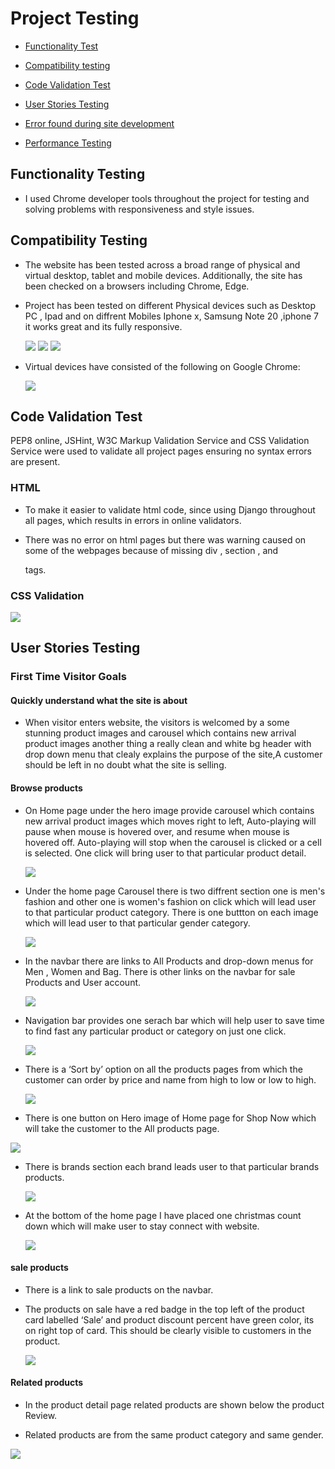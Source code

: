 #  Project Testing

   * [ Functionality Test ](#functionality-test)
        
   * [ Compatibility testing ](#Compatibility-testing) 

   * [Code Validation Test](#Code-validation-test)
 
   * [User Stories Testing](#user-stories-testing)

   * [Error found during site development ](#Error-found-during-site-development)
       
   * [ Performance Testing ](#performance-testing)

## Functionality Testing

 * I used Chrome developer tools throughout the project for testing and solving problems with responsiveness and 
     style issues.

## Compatibility Testing 

  * The website has been tested across a broad range of physical and virtual desktop, tablet and mobile devices. Additionally, the site has been checked on a browsers including Chrome, Edge.

  * Project has been tested on different Physical  devices such as Desktop PC , Ipad and on diffrent Mobiles Iphone x, Samsung Note 20 ,iphone 7 it works 
    great and its fully responsive.

    <img src="readme-doc/desktop-test.jpg">

    <img src="readme-doc/iphon-11-pro.jpg">

    <img src="readme-doc/s-note-20.jpg">

  * Virtual devices have consisted of the following on Google Chrome:

    <img src="readme-doc/testing-device.png">

## Code Validation Test

 PEP8 online, JSHint, W3C Markup Validation Service and CSS Validation Service were used to validate all project pages ensuring no syntax errors are present.

 ### HTML

  * To make it easier to validate html code, since using Django throughout all pages, which results in errors in online validators.

  * There was no error on html pages but there was warning caused on some of the webpages because of  missing div , section , <h> and <p> tags.

 ### CSS Validation

 <img src="readme-doc/css-validation.png">

 ## User Stories Testing

 ### First Time Visitor Goals 
 
  #### Quickly understand what the site is about

   * When visitor enters website, the visitors is welcomed by a some stunning product images and  carousel which contains new arrival product images  another thing a really clean and white bg header with drop down menu that clealy explains the purpose of the site,A customer should be left in no doubt what the site is selling.

   
  #### Browse products

  * On Home page under the hero image provide carousel which contains new arrival product images which moves right to left, Auto-playing will pause when mouse is hovered over, and resume when mouse is hovered off. Auto-playing will stop when the carousel is clicked or a cell is selected. One click will bring user to that particular product detail. 
    
    <img src="readme-doc/user-testing-2.png">


  * Under the home page Carousel there is two diffrent section one is men's fashion and other one is women's fashion on click which will lead user to that particular 
  product category. There is one buttton on each image which will lead user to that particular gender category.

     <img src="readme-doc/user-testing-3.png">

  * In the navbar there are links to All Products and drop-down menus for Men , Women and Bag. There is other links on the navbar for sale Products and User account.

    <img src="readme-doc/user-testing-1.png">

  * Navigation bar provides one serach bar which will help user to save time to find fast any particular product or category on just one click.
 
      <img src="readme-doc/user-testing-7.png">

  * There is a ‘Sort by’ option on all the products pages from which the customer can order by price and name from high to low or low to high.
     
      <img src="readme-doc/user-testing-6.png">

  * There is one button on Hero image of Home page for Shop Now which  will take the customer to the All products page.

   <img src="readme-doc/user-testing-1.png">

 * There is brands section each brand leads user to that particular brands products.

   <img src="readme-doc/user-testing-4.png">


  * At the bottom of the home page I have placed one  christmas count down which will make user to stay connect with website.

    <img src="readme-doc/user-testing-5.png">

#### sale products

 * There is a link to sale products on the navbar.

 * The products on sale have a red badge in the top left of the product card labelled ‘Sale’ and product discount percent have green color, its on right top of card. This should be clearly visible to customers in the product.

   <img src="readme-doc/user-testing-8.png">


#### Related products 

   * In the product detail page related products are shown below the product Review.

   * Related products are from the same product category and same gender.

   <img src="readme-doc/user-testing-9.png">